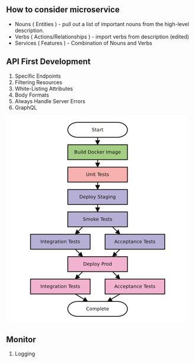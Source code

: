 How to consider microservice
---
+ Nouns ( Entities ) - pull out a  list of important nouns from the high-level description.
+ Verbs ( Actions/Relationships ) - import verbs from description (edited)
+ Services ( Features ) - Combination of Nouns and Verbs

API First Development
---
1. Specific Endpoints
2. Filtering Resources
3. White-Listing Attributes
4. Body Formats
5. Always Handle Server Errors
6. GraphQL

![Alt text](https://github.com/y3-myint-oo/Notes/blob/master/img/devops.png?raw=true "DevOps")

Monitor
---
1. Logging

